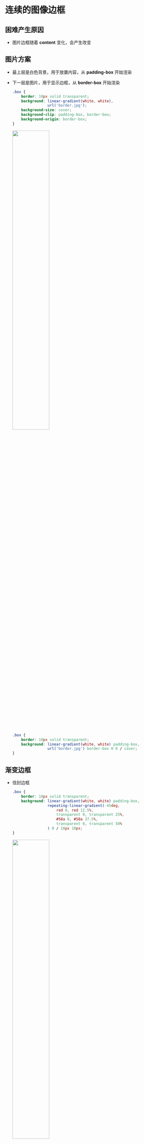 ﻿# 连续的图像边框

## 困难产生原因

- 图片边框随着 **content** 变化，会产生改变

## 图片方案

- 最上层是白色背景，用于放置内容，从 **padding-box** 开始渲染

- 下一层是图片，用于显示边框，从 **border-box** 开始渲染

  ```css
  .box {
      border: 10px solid transparent;
      background: linear-gradient(white, white),
                  url('border.jpg');
      background-size: cover;
      background-clip: padding-box, border-box;
      background-origin: border-box;
  }
  ```

  <img src="https://cdn.jsdelivr.net/gh/kingmusi/blogImages/img/20210409003754.png" style="width:50%;" />

  ```css
  .box {
      border: 10px solid transparent;
      background: linear-gradient(white, white) padding-box,
                  url('border.jpg') border-box 0 0 / cover;
  }
  ```

## 渐变边框

- 信封边框

  ```css
  .box {
      border: 10px solid transparent;
      background: linear-gradient(white, white) padding-box,
                  repeating-linear-gradient(-45deg, 
                      red 0, red 12.5%,
                      transparent 0, transparent 25%,
                      #58a 0, #58a 37.5%,
                      transparent 0, transparent 50%
                  ) 0 / 10px 10px;
  }
  ```

  <img src="https://cdn.jsdelivr.net/gh/kingmusi/blogImages/img/20210409004939.png" style="width:50%;" />

- 动态选择框

  ```css
  @keyframes ants {
      to { background-position: 100%; }
  }
  
  .box {
      border: 1px solid transparent;
      background: linear-gradient(white, white) padding-box,
                  repeating-linear-gradient(-45deg, 
                      black 0, black 25%, white 0, white 50%
                  ) 0 / 10px 10px;
      animation: ants 12s linear infinite;
  }
  ```

  ![](https://cdn.jsdelivr.net/gh/kingmusi/blogImages/img/录制_2021_04_09_00_52_51_483.gif)

